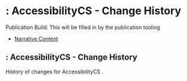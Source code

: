 # : AccessibilityCS - Change History

Publication Build: This will be filled in by the publication tooling

* [Narrative Content](CodeSystem-AccessibilityCS.html)

## : AccessibilityCS - Change History

History of changes for AccessibilityCS .